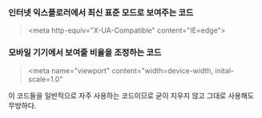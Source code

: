 ### 인터넷 익스플로러에서 최신 표준 모드로 보여주는 코드
> \<meta http-equiv="X-UA-Compatible" content="IE=edge">
> 
### 모바일 기기에서 보여줄 비율을 조정하는 코드
> \<meta name="viewport" content="width=device-width, inital-scale=1.0"

이 코드들을 일반적으로 자주 사용하는 코드이므로 굳이 지우지 않고 그대로 사용해도 무방하다.